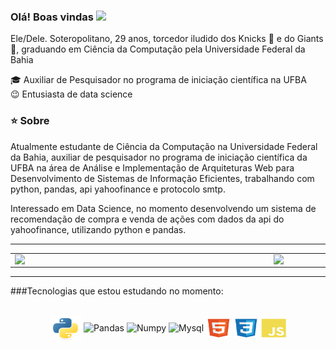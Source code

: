 
### Olá! Boas vindas <img src="https://github.com/leticiadasilva/leticiadasilva/blob/main/images/Hi.gif" width="30px">

Ele/Dele. Soteropolitano, 29 anos, torcedor iludido dos Knicks :basketball: e do Giants :football:, graduando em Ciência da Computação pela Universidade Federal da Bahia  
  
  
:mortar_board: Auxiliar de Pesquisador no programa de iniciação científica na UFBA
<br>:wink: Entusiasta de data science
  

### ⭐ Sobre
Atualmente estudante de Ciência da Computação na Universidade Federal da Bahia, auxiliar de pesquisador no programa de iniciação científica da UFBA na área de Análise e Implementação de Arquiteturas Web para Desenvolvimento de Sistemas de Informação Eficientes, trabalhando com python, pandas, api yahoofinance e protocolo smtp.  

Interessado em Data Science, no momento desenvolvendo um sistema de recomendação de compra e venda de ações com dados da api do yahoofinance, utilizando python e pandas.

---
<center>
  <table>
    <tr>
        <td><img width="400px" align="left" src="https://github-readme-stats.vercel.app/api/top-langs/?username=caiosacramento&hide=html&layout=compact&theme=buefy" /></td>
        <td><img width="495px" align="left" src="https://github-readme-stats.vercel.app/api?username=caiosacramento&theme=buefy"/></td>
    </tr>   
  </table>
</center>  

---
###Tecnologias que estou estudando no momento:
  
<div style="display: inline_block" align="center"><br>
  <img align="center" alt="Python" height="40" width="50" src="https://raw.githubusercontent.com/devicons/devicon/master/icons/python/python-original.svg">
  <img align="center" alt="Pandas" height="40" width="50" src="https://img.shields.io/badge/Pandas-2C2D72?style=for-the-badge&logo=pandas&logoColor=white">
  <img align="center" alt="Numpy" height="40" width="50" src="https://img.shields.io/badge/Numpy-777BB4?style=for-the-badge&logo=numpy&logoColor=white">
  <img align="center" alt="Mysql" height="40" width="50" src="https://img.shields.io/badge/MySQL-00000F?style=for-the-badge&logo=mysql&logoColor=white">
  <img align="center" alt="HTML" height="30" width="40" src="https://raw.githubusercontent.com/devicons/devicon/master/icons/html5/html5-original.svg">
  <img align="center" alt="CSS" height="30" width="40" src="https://raw.githubusercontent.com/devicons/devicon/master/icons/css3/css3-original.svg">
  <img align="center" alt="JavaScript" height="30" width="40" src="https://raw.githubusercontent.com/devicons/devicon/master/icons/javascript/javascript-plain.svg">
</div>
